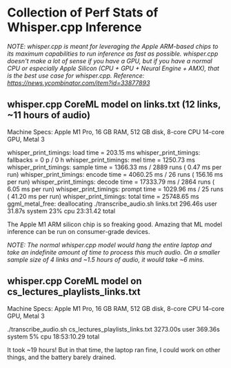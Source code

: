 # Collection of Perf Stats of Whisper.cpp Inference

*NOTE: whisper.cpp is meant for leveraging the Apple ARM-based chips to its maximum capabilities to run inference as fast as possible. whisper.cpp doesn't make a lot of sense if you have a GPU, but if you have a normal CPU or especially Apple Silicon (CPU + GPU + Neural Engine + AMX), that is the best use case for whisper.cpp. Reference: https://news.ycombinator.com/item?id=33877893*

## whisper.cpp CoreML model on links.txt (12 links, ~11 hours of audio)

Machine Specs: Apple M1 Pro, 16 GB RAM, 512 GB disk, 8-core CPU 14-core GPU, Metal 3

whisper_print_timings:     load time =   203.15 ms
whisper_print_timings:     fallbacks =   0 p /   0 h
whisper_print_timings:      mel time =  1250.73 ms
whisper_print_timings:   sample time =  1366.33 ms /  2889 runs (    0.47 ms per run)
whisper_print_timings:   encode time =  4060.25 ms /    26 runs (  156.16 ms per run)
whisper_print_timings:   decode time = 17333.79 ms /  2864 runs (    6.05 ms per run)
whisper_print_timings:   prompt time =  1029.96 ms /    25 runs (   41.20 ms per run)
whisper_print_timings:    total time = 25748.65 ms
ggml_metal_free: deallocating
./transcribe_audio.sh links.txt  296.46s user 31.87s system 23% cpu 23:31.42 total

The Apple M1 ARM silicon chip is so freaking good. Amazing that ML model inference can be run on consumer-grade devices.

*NOTE: The normal whisper.cpp model would hang the entire laptop and take an indefinite amount of time to process this much audio. On a smaller sample size of 4 links and ~1.5 hours of audio, it would take ~6 mins.*

## whisper.cpp CoreML model on cs_lectures_playlists_links.txt

Machine Specs: Apple M1 Pro, 16 GB RAM, 512 GB disk, 8-core CPU 14-core GPU, Metal 3

./transcribe_audio.sh cs_lectures_playlists_links.txt  3273.00s user 369.36s system 5% cpu 18:53:10.29 total

It took ~19 hours! But in that time, the laptop ran fine, I could work on other things, and the battery barely drained.
